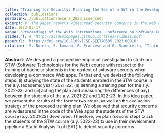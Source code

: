 ```yaml
---
title: "Training for Security: Planning the Use of a SAT in the Development Pipeline of Web Apps"
collection: publications
permalink: /publication/nocera_2023_icse_seet
excerpt: # 'The paper reports widespread security concerns in the web apps developed by Computer Science students and outlines a training plan involving the use of a Static Analysis Tool to address these concerns.'
date: 2023-05-17
venue: 'Proceedings of the 45th International Conference on Software Engineering: Software Engineering Education and Training (ICSE-SEET)'
slidesurl: # 'http://academicpages.github.io/files/slides1.pdf'
paperurl: 'https://doi.org/10.1109/ICSE-SEET58685.2023.00010'
citation: 'S. Nocera, S. Romano, R. Francese and G. Scanniello, "Training for Security: Planning the Use of a SAT in the Development Pipeline of Web Apps," 2023 IEEE/ACM 45th International Conference on Software Engineering: Software Engineering Education and Training (ICSE-SEET), Melbourne, Australia, 2023, pp. 40-45, doi: 10.1109/ICSE-SEET58685.2023.00010.'
---
```


**Abstract**: We designed a prospective empirical investigation to study our STW (Software Technologies for the Web) course with respect to the training of bachelor students in the context of software security when developing e-commerce Web apps. To that end, we devised the following steps: (i) studying the state of the students enrolled in the STW course in the a.y. (academic year) 2021-22; (ii) defining a training plan for the a.y. 2022-23; and (iii) acting the plan and measuring the differences (if any) between the students of the a.y. 2021-22 and 2022-23. In this idea paper, we present the results of the former two steps, as well as the evaluation strategy of the proposed training plan. We observed that security concerns are widespread in the code of the Web apps the students of the STW course (a.y. 2021-22) developed. Therefore, we plan (second step) to ask the students of the STW course (a.y. 2022-23) to use in their development pipeline a Static Analysis Tool (SAT) to detect security concerns.
